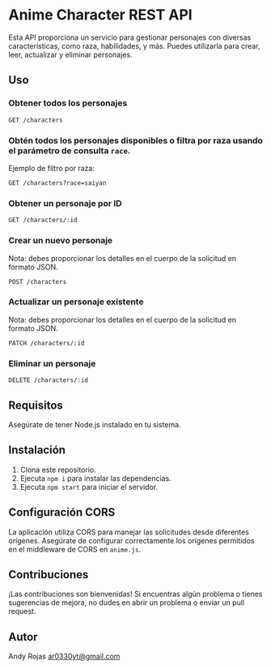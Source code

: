 # Anime Character REST API

Esta API proporciona un servicio para gestionar personajes con diversas características, como raza, habilidades, y más. Puedes utilizarla para crear, leer, actualizar y eliminar personajes.

## Uso

### Obtener todos los personajes
```
GET /characters
```
### Obtén todos los personajes disponibles o filtra por raza usando el parámetro de consulta `race`.

Ejemplo de filtro por raza:
```
GET /characters?race=saiyan
```
### Obtener un personaje por ID

```
GET /characters/:id
```
### Crear un nuevo personaje
Nota: debes proporcionar los detalles en el cuerpo de la solicitud en formato JSON.
```
POST /characters
```
### Actualizar un personaje existente
Nota: debes proporcionar los detalles en el cuerpo de la solicitud en formato JSON.
```
PATCH /characters/:id
```
### Eliminar un personaje
```
DELETE /characters/:id
```

## Requisitos

Asegúrate de tener Node.js instalado en tu sistema.

## Instalación

1. Clona este repositorio.
2. Ejecuta `npm i` para instalar las dependencias.
3. Ejecuta `npm start` para iniciar el servidor.

## Configuración CORS

La aplicación utiliza CORS para manejar las solicitudes desde diferentes orígenes. Asegúrate de configurar correctamente los orígenes permitidos en el middleware de CORS en `anime.js`.

## Contribuciones

¡Las contribuciones son bienvenidas! Si encuentras algún problema o tienes sugerencias de mejora, no dudes en abrir un problema o enviar un pull request.

## Autor

Andy Rojas <ar0330yt@gmail.com>
